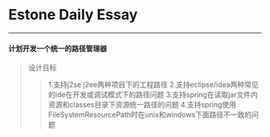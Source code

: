 # Estone Daily Essay
----

#### 计划开发一个统一的路径管理器
> 设计目标
>> 1.支持j2se j2ee两种项目下的工程路径
>> 2.支持eclipse/idea两种常见的ide在开发或调试模式下的路径问题
3.支持spring在读取jar文件内资源和classes目录下资源统一路径的问题
4.支持spring使用FileSystemResourcePath时在unix和windows下面路径不一致的问题  
